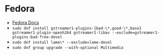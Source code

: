 # Fedora
- [Fedora Docs](https://docs.fedoraproject.org/en-US/quick-docs/assembly_installing-plugins-for-playing-movies-and-music/)
- `sudo dnf install gstreamer1-plugins-{bad-\*,good-\*,base} gstreamer1-plugin-openh264 gstreamer1-libav --exclude=gstreamer1-plugins-bad-free-devel`
- `sudo dnf install lame\* --exclude=lame-devel`
- `sudo dnf group upgrade --with-optional Multimedia`